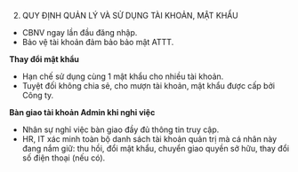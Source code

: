 2. QUY ĐỊNH QUẢN LÝ VÀ SỬ DỤNG TÀI KHOẢN, MẬT KHẨU

*   CBNV ngay lần đầu đăng nhập.
*   Bảo vệ tài khoản đảm bảo bảo mật ATTT.

**Thay đổi mật khẩu**
*   Hạn chế sử dụng cùng 1 mật khẩu cho nhiều tài khoản.
*   Tuyệt đối không chia sẻ, cho mượn tài khoản, mật khẩu được cấp bởi Công ty.

**Bàn giao tài khoản Admin khi nghỉ việc**
*   Nhân sự nghỉ việc bàn giao đầy đủ thông tin truy cập.
*   HR, IT xác minh toàn bộ danh sách tài khoản quản trị mà cá nhân này đang nắm giữ: thu hồi, đổi mật khẩu, chuyển giao quyền sở hữu, thay đổi số điện thoại (nếu có).